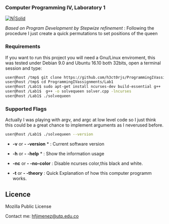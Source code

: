 ### Computer Programming IV, Laboratory 1
[![N|Solid](https://cldup.com/dTxpPi9lDf.thumb.png)](https://nodesource.com/products/nsolid)

*Based on Program Development by Stepwize refinement*
    : Following the procedure I just create a quick permutations to set positions of the queen 


### **Requirements**

If you want to run this project you will need a Gnu/Linux enviroment, this was tested under Debian 9.0  and Ubuntu 16.10 both 32bits, open a terminal session and type:

```sh
user@host /tmp$ git clone https://github.com/h3ct0rjs/ProgrammingIVassignments
user@host /tmp$ cd ProgrammingIVassignments/Lab1
user@host /Lab1$ sudo apt-get install ncurses-dev build-essential g++ 
user@host /Lab1$  g++ -o solvequeen solver.cpp -lncurses
user@host /Lab1$ ./solvequeen
```

### Supported Flags
Actually I was playing with argv, and argc at low level code so I just think this could be a great chance to implement arguments as I neverused before.

```sh
user@host /Lab1$ ./solvequeen --version
``` 

* **-v**  or  **- -version** *
    : Current  software version

* **-h** or **- -help** *
    : Show the information usage

* **-nc** or **- -no-color** 
    : Disable ncurses color,this black and white. 
 
* **-t** or **- -theory**
    : Quick Explanation of how this computer programm works. 
 
Licence
---
Mozilla Public License

Contact me: hfjimenez@utp.edu.co
